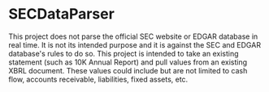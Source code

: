 # SECDataParser

This project does not parse the official SEC website or EDGAR database in real time. It is not its intended purpose and it is against the SEC and EDGAR database's rules to do so. This project is intended to take an existing statement (such as 10K Annual Report) and pull values from an existing XBRL document. These values could include but are not limited to cash flow, accounts receivable, liabilities, fixed assets, etc. 
